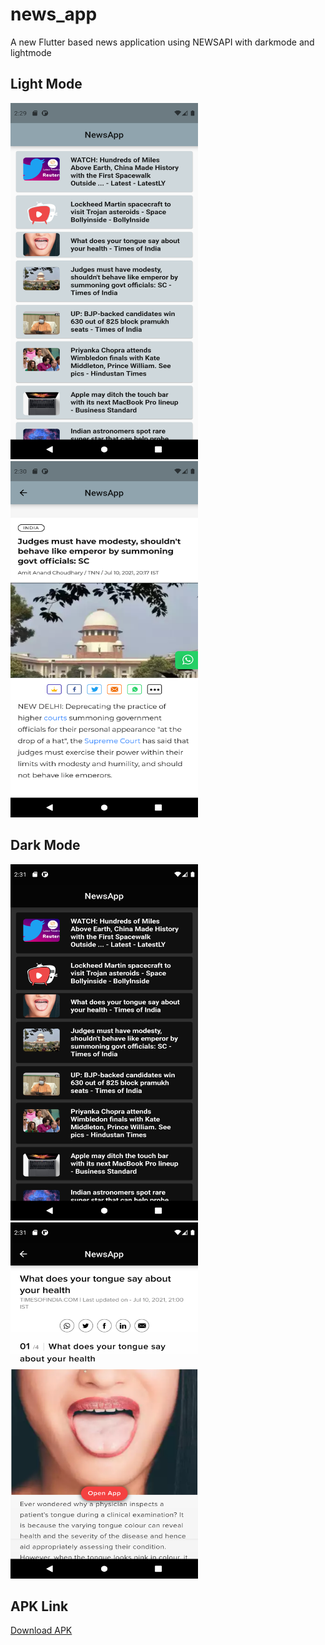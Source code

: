 # news_app

A new Flutter based news application using NEWSAPI with darkmode and lightmode


## Light Mode

<img src=images/light1.png width="300" height="570"> <img src=images/light2.png width="300" height="570">


## Dark Mode

<img src=images/dark1.png width="300" height="570"> <img src=images/dark2.png width="300" height="570">


## APK Link

[Download APK](releases/app-release.apk)
